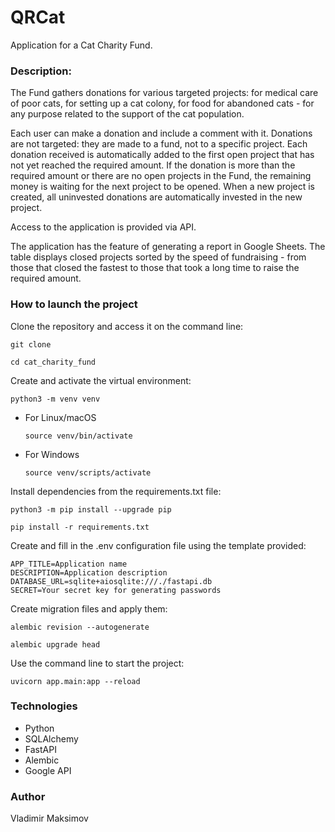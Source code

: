 # QRCat

Application for a Cat Charity Fund. 

### Description:

The Fund gathers donations for various targeted projects: for medical care of poor cats, for setting up a cat colony, for food for abandoned cats - for any purpose related to the support of the cat population.

Each user can make a donation and include a comment with it. Donations are not targeted: they are made to a fund, not to a specific project. Each donation received is automatically added to the first open project that has not yet reached the required amount. If the donation is more than the required amount or there are no open projects in the Fund, the remaining money is waiting for the next project to be opened. When a new project is created, all uninvested donations are automatically invested in the new project.

Access to the application is provided via API.

The application has the feature of generating a report in Google Sheets. The table displays closed projects sorted by the speed of fundraising - from those that closed the fastest to those that took a long time to raise the required amount.


### How to launch the project

Clone the repository and access it on the command line:

```
git clone 
```

```
cd cat_charity_fund
```

Create and activate the virtual environment:

```
python3 -m venv venv
```

* For Linux/macOS

    ```
    source venv/bin/activate
    ```

* For Windows

    ```
    source venv/scripts/activate
    ```

Install dependencies from the requirements.txt file:

```
python3 -m pip install --upgrade pip
```

```
pip install -r requirements.txt
```

Create and fill in the .env configuration file using the template provided:  
```  
APP_TITLE=Application name
DESCRIPTION=Application description
DATABASE_URL=sqlite+aiosqlite:///./fastapi.db
SECRET=Your secret key for generating passwords
```  

Create migration files and apply them:  
```  
alembic revision --autogenerate
```
```  
alembic upgrade head
```  

Use the command line to start the project:  
```  
uvicorn app.main:app --reload 
```  

### Technologies

- Python
- SQLAlchemy
- FastAPI
- Alembic
- Google API

### Author
Vladimir Maksimov 
